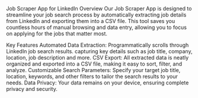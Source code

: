 Job Scraper App for LinkedIn
Overview
Our Job Scraper App is designed to streamline your job search process by automatically extracting job details from LinkedIn and exporting them into a CSV file. This tool saves you countless hours of manual browsing and data entry, allowing you to focus on applying for the jobs that matter most.

Key Features
Automated Data Extraction: 
Programmatically scrolls through LinkedIn job search results.
capturing key details such as job title, company, location, job description and more.
CSV Export: All extracted data is neatly organized and exported into a CSV file, making it easy to sort, filter, and analyze.
Customizable Search Parameters: Specify your target job title, location, keywords, and other filters to tailor the search results to your needs.
Data Privacy: Your data remains on your device, ensuring complete privacy and security.
